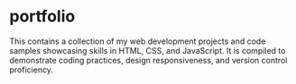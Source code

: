 # portfolio
This contains a collection of my web development projects and code samples showcasing skills in HTML, CSS, and JavaScript. It is compiled to demonstrate coding practices, design responsiveness, and version control proficiency.
